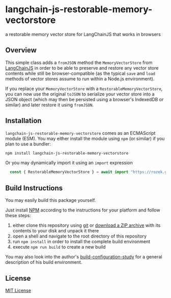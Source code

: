 # langchain-js-restorable-memory-vectorstore #

a restorable memory vector store for LangChainJS that works in browsers

## Overview ##

This simple class adds a `fromJSON` method the `MemoryVectorStore` from [LangChainJS](https://github.com/langchain-ai/langchainjs) in order to be able to preserve and restore any vector store contents while still be browser-compatible (as the typical `save` and `load` methods of vector stores assume to run within a Node.js environment).

If you replace your `MemoryVectorStore` with a `RestorableMemoryVectorStore`, you can now use the original `toJSON` to serialize your vector store into a JSON object (which may then be persisted using a browser's IndexedDB or similar) and later restore it using `fromJSON`.

## Installation ##

`langchain-js-restorable-memory-vectorstore` comes as an ECMAScript module (ESM). You may either install the module using `npm` (or similar) if you plan to use a bundler:

```bash
npm install langchain-js-restorable-memory-vectorstore
```

Or you may dynamically import it using an `import` expression

```javascript
  const { RestorableMemoryVectorStore } = await import "https://rozek.github.io/langchain-js-restorable-memory-vectorstore/dist/RestorableMemoryVectorStore.js"
```


## Build Instructions ##

You may easily build this package yourself.

Just install [NPM](https://docs.npmjs.com/) according to the instructions for your platform and follow these steps:

1. either clone this repository using [git](https://git-scm.com/) or [download a ZIP archive](https://github.com/rozek/langchain-js-restorable-memory-vectorstore/archive/refs/heads/main.zip) with its contents to your disk and unpack it there 
2. open a shell and navigate to the root directory of this repository
3. run `npm install` in order to install the complete build environment
4. execute `npm run build` to create a new build

You may also look into the author's [build-configuration-study](https://github.com/rozek/build-configuration-study) for a general description of his build environment.

## License ##

[MIT License](LICENSE.md)
